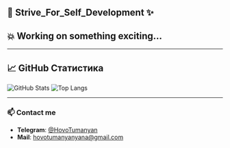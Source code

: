 ## 🚀 Strive_For_Self_Development ✨
## 💥 Working on something exciting...

---

## 📈 GitHub Статистика
![GitHub Stats](https://github-readme-stats.vercel.app/api?username=HovoTumanyan&show_icons=true&theme=dark)
![Top Langs](https://github-readme-stats.vercel.app/api/top-langs/?username=HovoTumanyan&layout=compact&theme=dark)

---

### 📫 Contact me
- **Telegram**: [@HovoTumanyan](https://t.me/HovoTumanyan)
- **Mail**: hovotumanyanyana@gmail.com


